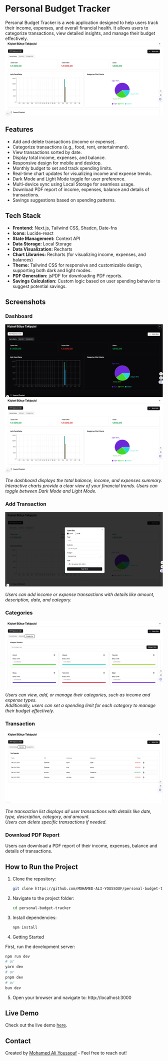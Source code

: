 # Personal Budget Tracker

Personal Budget Tracker is a web application designed to help users track their income, expenses, and overall financial health. It allows users to categorize transactions, view detailed insights, and manage their budget effectively.
![Dashboard Screenshot](./screenshots/dashboard-light.png)

## Features

- Add and delete transactions (income or expense).
- Categorize transactions (e.g., food, rent, entertainment).
- View transactions sorted by date.
- Display total income, expenses, and balance.
- Responsive design for mobile and desktop.
- Monthly budget to set and track spending limits.
- Real-time chart updates for visualizing income and expense trends.
- Dark Mode and Light Mode toggle for user preference.
- Multi-device sync using Local Storage for seamless usage.
- Download PDF report of income, expenses, balance and details of transactions.
- Savings suggestions based on spending patterns.

## Tech Stack

- **Frontend:** Next.js, Tailwind CSS, Shadcn, Date-fns
- **Icons:** Lucide-react
- **State Management:** Context API
- **Data Storage:** Local Storage
- **Data Visualization:** Recharts
- **Chart Libraries:** Recharts (for visualizing income, expenses, and balances)
- **Theme:** Tailwind CSS for responsive and customizable design, supporting both dark and light modes.
- **PDF Generation:** jsPDF for downloading PDF reports.
- **Savings Calculation:** Custom logic based on user spending behavior to suggest potential savings.

## Screenshots

### Dashboard

![Dashboard Screenshot](./screenshots/dashboard-dark.png)
![Dashboard Screenshot](./screenshots/dashboard-light.png)

_The dashboard displays the total balance, income, and expenses summary._
_Interactive charts provide a clear view of your financial trends._
_Users can toggle between Dark Mode and Light Mode._

### Add Transaction

![Add Transaction Screenshot](./screenshots/add-transaction.png)

_Users can add income or expense transactions with details like amount, description, date, and category._

### Categories

![Categories Screenshot](./screenshots/categories.png)

_Users can view, add, or manage their categories, such as income and expense types._  
_Additionally, users can set a spending limit for each category to manage their budget effectively._

### Transaction

![Transaction Screenshot](./screenshots/transactions.png)

_The transaction list displays all user transactions with details like date, type, description, category, and amount._  
_Users can delete specific transactions if needed._

### Download PDF Report

Users can download a PDF report of their income, expenses, balance and details of transactions.

## How to Run the Project

1. Clone the repository:

   ```bash
   git clone https://github.com/MOHAMED-ALI-YOUSSOUF/personal-budget-tracker.git

   ```

2. Navigate to the project folder:
   ```bash
   cd personal-budget-tracker
   ```
3. Install dependencies:
   ```bash
   npm install
   ```
4. Getting Started

First, run the development server:

```bash
npm run dev
# or
yarn dev
# or
pnpm dev
# or
bun dev
```

5. Open your browser and navigate to: http://localhost:3000

## Live Demo

Check out the live demo [here](https://personal-budget-tracker-bay.vercel.app/).

## Contact

Created by [Mohamed Ali Youssouf](https://mohamed-ali-youssouf.com) - Feel free to reach out!
